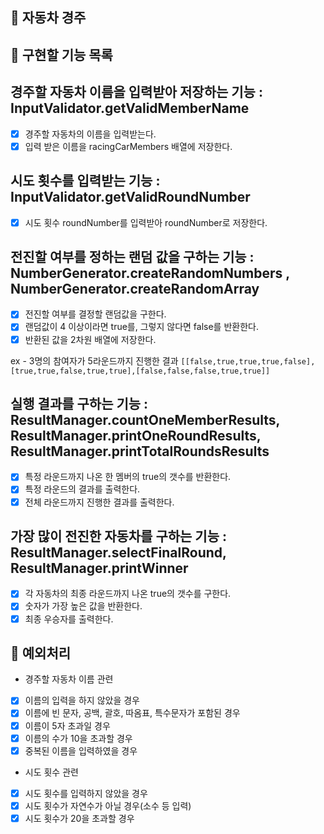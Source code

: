 ## :red_car: 자동차 경주

## :memo: 구현할 기능 목록

## 경주할 자동차 이름을 입력받아 저장하는 기능 : InputValidator.getValidMemberName

- [x] 경주할 자동차의 이름을 입력받는다.
- [x] 입력 받은 이름을 racingCarMembers 배열에 저장한다.

## 시도 횟수를 입력받는 기능 : InputValidator.getValidRoundNumber

- [x] 시도 횟수 roundNumber를 입력받아 roundNumber로 저장한다.

## 전진할 여부를 정하는 랜덤 값을 구하는 기능 : NumberGenerator.createRandomNumbers , NumberGenerator.createRandomArray

- [x] 전진할 여부를 결정할 랜덤값을 구한다.
- [x] 랜덤값이 4 이상이라면 true를, 그렇지 않다면 false를 반환한다.
- [x] 반환된 값을 2차원 배열에 저장한다.

ex - 3명의 참여자가 5라운드까지 진행한 결과
`[[false,true,true,true,false],[true,true,false,true,true],[false,false,false,true,true]]`

## 실행 결과를 구하는 기능 : ResultManager.countOneMemberResults, ResultManager.printOneRoundResults, ResultManager.printTotalRoundsResults

- [x] 특정 라운드까지 나온 한 멤버의 true의 갯수를 반환한다.
- [x] 특정 라운드의 결과를 출력한다.
- [x] 전체 라운드까지 진행한 결과를 출력한다.

## 가장 많이 전진한 자동차를 구하는 기능 : ResultManager.selectFinalRound, ResultManager.printWinner

- [x] 각 자동차의 최종 라운드까지 나온 true의 갯수를 구한다.
- [x] 숫자가 가장 높은 값을 반환한다.
- [x] 최종 우승자를 출력한다.

## :rotating_light: 예외처리

- 경주할 자동차 이름 관련

- [x] 이름의 입력을 하지 않았을 경우
- [x] 이름에 빈 문자, 공백, 괄호, 따옴표, 특수문자가 포함된 경우
- [x] 이름이 5자 초과일 경우
- [x] 이름의 수가 10을 초과할 경우
- [x] 중복된 이름을 입력하였을 경우

- 시도 횟수 관련

- [x] 시도 횟수를 입력하지 않았을 경우
- [x] 시도 횟수가 자연수가 아닐 경우(소수 등 입력)
- [x] 시도 횟수가 20을 초과할 경우
